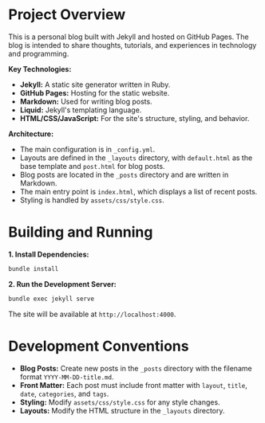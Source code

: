 # Project Overview

This is a personal blog built with Jekyll and hosted on GitHub Pages. The blog is intended to share thoughts, tutorials, and experiences in technology and programming.

**Key Technologies:**

*   **Jekyll:** A static site generator written in Ruby.
*   **GitHub Pages:** Hosting for the static website.
*   **Markdown:** Used for writing blog posts.
*   **Liquid:** Jekyll's templating language.
*   **HTML/CSS/JavaScript:** For the site's structure, styling, and behavior.

**Architecture:**

*   The main configuration is in `_config.yml`.
*   Layouts are defined in the `_layouts` directory, with `default.html` as the base template and `post.html` for blog posts.
*   Blog posts are located in the `_posts` directory and are written in Markdown.
*   The main entry point is `index.html`, which displays a list of recent posts.
*   Styling is handled by `assets/css/style.css`.

# Building and Running

**1. Install Dependencies:**

```bash
bundle install
```

**2. Run the Development Server:**

```bash
bundle exec jekyll serve
```

The site will be available at `http://localhost:4000`.

# Development Conventions

*   **Blog Posts:** Create new posts in the `_posts` directory with the filename format `YYYY-MM-DD-title.md`.
*   **Front Matter:** Each post must include front matter with `layout`, `title`, `date`, `categories`, and `tags`.
*   **Styling:** Modify `assets/css/style.css` for any style changes.
*   **Layouts:** Modify the HTML structure in the `_layouts` directory.
